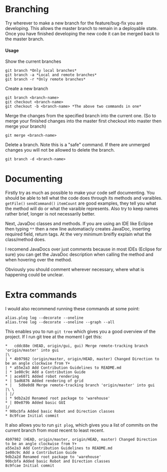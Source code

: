 # Branching
Try wherever to make a new branch for the feature/bug-fix you are developing. This allows the master branch to remain in a deployable state. Once you have finished developing the new code it can be merged back to the master branch.

#### Usage
Show the current branches
```
git branch *Only local branches*
git branch -a *Local and remote branches*
git branch -r *Only remote branches*
```
Create a new branch
```
git branch <branch-name>
git checkout <branch-name>
git checkout -b <branch-name> *The above two commands in one*
```
Merge the changes from the specified branch into the current one. (So to merge your finished changes into the master first checkout into master then merge your branch)
```
git merge <branch-name>
```
Delete a branch. Note this is a "safe" command. If there are unmerged changes you will not be allowed to delete the branch.
```
git branch -d <branch-name>
```

# Documenting
Firstly try as much as possible to make your code self documenting. You should be able to tell what the code does through its methods and varaibles. `getFile()` `sendCommand()` `itemCount` are good examples, they tell you what the method will do or what the varaible represents. Also try to keep names rather brief, longer is not necessarily better.

Next, JavaDoc classes and methods. If you are using an IDE like Eclipse then typing `**` then a new line automatiacly creates JavaDoc, inserting required field, return tags. At the very minimum breifly explain what the class/method does.

I recomend JavaDocs over just comments because in most IDEs (Eclipse for sure) you can get the JavaDoc description when calling the method and when hovering over the method.

Obviously you should comment wherever necessary, where what is happening could be unclear.

# Extra commands
I would also recommend running these commands at some point:
```
alias.plog log --decorate --oneline
alias.tree log --decorate --oneline --graph --all
```
This enables you to run `git tree` which gives you a good overview of the project. If I run git tree at the moment I get this:
```
*   cddc88e (HEAD, origin/gui, gui) Merge remote-tracking branch 'origin/master' into gui
|\
| * 4b97982 (origin/master, origin/HEAD, master) Changed Direction to be an angle clockwise from Y+
| * a55e2a3 Add Contribution Guidelines to README.md
| * 1e08c9c Add a Contribution Guide
* | ace6071 Added robot rendering
* | 5ad6876 Added rendering of grid
* |   5d0e0d8 Merge remote-tracking branch 'origin/master' into gui
|\ \
| |/
| * 9db2a2d Renamed root package to 'warehouse'
* | 80e879b Added basic GUI
|/
* 90bcbfa Added basic Robot and Direction classes
* 8c9fcae Initial commit
```
It also allows you to run `git plog`, which gives you a list of commits on the current branch from most recent to least recent.
```
4b97982 (HEAD, origin/master, origin/HEAD, master) Changed Direction to be an angle clockwise from Y+
a55e2a3 Add Contribution Guidelines to README.md
1e08c9c Add a Contribution Guide
9db2a2d Renamed root package to 'warehouse'
90bcbfa Added basic Robot and Direction classes
8c9fcae Initial commit
```